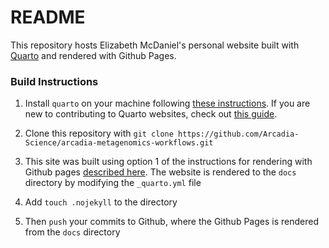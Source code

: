 # README 

This repository hosts Elizabeth McDaniel's personal website built with [Quarto](https://quarto.org/) and rendered with Github Pages.

### Build Instructions 

1.  Install `quarto` on your machine following [these instructions](https://quarto.org/docs/get-started/). If you are new to contributing to Quarto websites, check out [this guide](https://quarto.org/docs/websites/).

2.  Clone this repository with `git clone https://github.com/Arcadia-Science/arcadia-metagenomics-workflows.git`

3.  This site was built using option 1 of the instructions for rendering with Github pages [described here](https://quarto.org/docs/publishing/github-pages.html). The website is rendered to the `docs` directory by modifying the `_quarto.yml` file

4.  Add `touch .nojekyll` to the directory

5.  Then `push` your commits to Github, where the Github Pages is rendered from the `docs` directory
